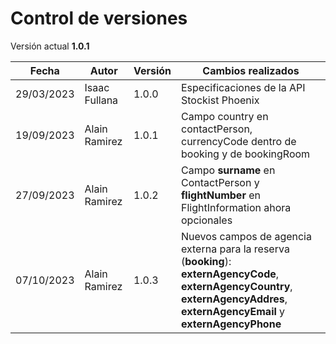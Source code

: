 # Control de versiones

<aside class="notice">Versión actual <b>1.0.1</b></aside>

Fecha | Autor         | Versión | Cambios realizados
--------- |---------------|---------| ----------- 
29/03/2023 | Isaac Fullana | 1.0.0   | Especificaciones de la API Stockist Phoenix
19/09/2023 | Alain Ramirez | 1.0.1   | Campo country en contactPerson, currencyCode dentro de booking y de bookingRoom 
27/09/2023 | Alain Ramirez | 1.0.2   | Campo <strong>surname</strong> en ContactPerson y <strong>flightNumber</strong> en FlightInformation ahora opcionales 
07/10/2023 | Alain Ramirez | 1.0.3  | Nuevos campos de agencia externa para la reserva (<b>booking</b>): <b>externAgencyCode</b>, <b>externAgencyCountry</b>, <b>externAgencyAddres</b>, <b>externAgencyEmail</b> y <b>externAgencyPhone</b> 
